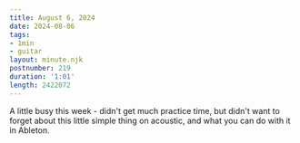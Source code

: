 ```yaml
---
title: August 6, 2024
date: 2024-08-06
tags:
- 1min
- guitar
layout: minute.njk
postnumber: 219
duration: '1:01'
length: 2422072
---
```

A little busy this week - didn't get much practice time, but didn't want to forget about this little simple thing on acoustic, and what you can do with it in Ableton.